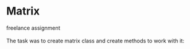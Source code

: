 # Matrix
freelance assignment</br>
</br>
The task was to create matrix class and create methods to work with it:

